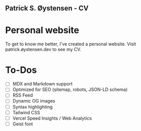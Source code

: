 ## Patrick S. Øystensen - CV

# Personal website

To get to know me better, I've created a personal website. Visit patrick.øystensen.dev to see my CV.

# To-Dos

- [ ] MDX and Markdown support
- [ ] Optimized for SEO (sitemap, robots, JSON-LD schema)
- [ ] RSS Feed
- [ ] Dynamic OG images
- [ ] Syntax highlighting
- [ ] Tailwind CSS
- [ ] Vercel Speed Insights / Web Analytics
- [ ] Geist font
